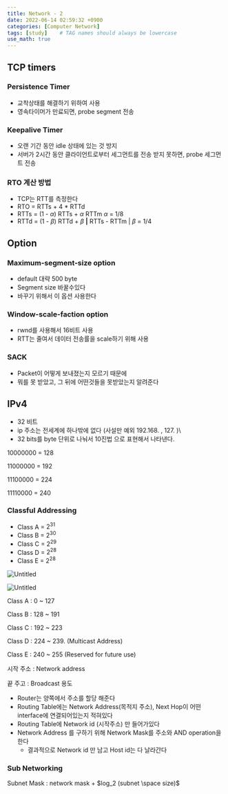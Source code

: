 ```yaml
---
title: Network - 2
date: 2022-06-14 02:59:32 +0900
categories: [Computer Network]
tags: [study]    # TAG names should always be lowercase
use_math: true
---
```


## TCP timers

### Persistence Timer

- 교착상태를 해결하기 위하여 사용
- 영속타이머가 만료되면, probe segment 전송

### Keepalive Timer

- 오랜 기간 동안 idle 상태에 있는 것 방지
- 서버가 2시간 동안 클라이언트로부터 세그먼트를 전송 받지 못하면, probe 세그먼트 전송

### RTO 계산 방법

- TCP는 RTT를 측정한다
- RTO = RTTs + 4 * RTTd
- RTTs = (1 - $\alpha$) RTTs + $\alpha$ RTTm         $\alpha$ = 1/8
- RTTd = (1 - $\beta$) RTTd + $\beta$ **|** RTTs - RTTm |       $\beta$ = 1/4

## Option

### Maximum-segment-size option

- default 대략 500 byte
- Segment size 바꿀수있다
- 바꾸기 위해서 이 옵션 사용한다

### Window-scale-faction option

- rwnd를 사용해서 16비트 사용
- RTT는 줄여서 데이터 전송률을 scale하기 위해 사용

### SACK

- Packet이 어떻게 보내졌는지 모르기 때문에
- 뭐를 못 받았고, 그 뒤에 어떤것들을 못받았는지 알려준다

## IPv4

- 32 비트
- ip 주소는 전세계에 하나밖에 없다 (사설만 예외 192.168. , 127. )\
- 32 bits를 byte 단위로 나눠서 10진법 으로 표현해서 나타낸다.

10000000 = 128

11000000 = 192

11100000 = 224

11110000 = 240

### Classful Addressing

- Class A = $2^{31}$
- Class B = $2^{30}$
- Class C = $2^{29}$
- Class D = $2^{28}$
- Class E = $2^{28}$

![Untitled](https://s3-us-west-2.amazonaws.com/secure.notion-static.com/256d518a-0df4-492f-a909-067a70b294f2/Untitled.png)

![Untitled](https://s3-us-west-2.amazonaws.com/secure.notion-static.com/b70e5f13-7a94-4c31-b50d-3a3e6b984719/Untitled.png)

Class A : 0 ~ 127

Class B : 128 ~ 191

Class C : 192 ~ 223

Class D : 224 ~ 239.    (Multicast Address)

Class E : 240 ~ 255     (Reserved for future use)

시작 주소 : Network address

끝 주고 : Broadcast 용도

- Router는 양쪽에서 주소를 할당 해준다
- Routing Table에는 Network Address(목적지 주소), Next Hop이 어떤 interface에 연결되어있는지 적혀있다
- Routing Table에 Network id (시작주소) 만 들어가있다
- Network Address 를 구하기 위해 Network Mask를 주소와 AND operation을 한다
    - 결과적으로 Network id 만 남고 Host id는 다 날라간다

### Sub Networking

Subnet Mask : network mask + $log_2 (subnet \space size)$